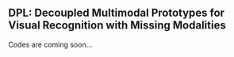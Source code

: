 ## DPL: Decoupled Multimodal Prototypes for Visual Recognition with Missing Modalities
Codes are coming soon...

